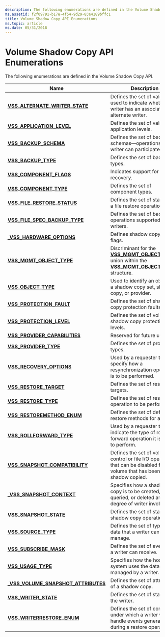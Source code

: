 ```yaml
---
description: The following enumerations are defined in the Volume Shadow Copy API.
ms.assetid: f2f09791-b17e-4f54-9d29-83a4189bffc1
title: Volume Shadow Copy API Enumerations
ms.topic: article
ms.date: 05/31/2018
---
```


# Volume Shadow Copy API Enumerations

The following enumerations are defined in the Volume Shadow Copy API.



| Name                                                                           | Description                                                                                                                                                        |
|--------------------------------------------------------------------------------|--------------------------------------------------------------------------------------------------------------------------------------------------------------------|
| [**VSS\_ALTERNATE\_WRITER\_STATE**](/windows/desktop/api/VsWriter/ne-vswriter-vss_alternate_writer_state)            | Defines the set of valid states used to indicate whether a writer has an associated alternate writer.                                                              |
| [**VSS\_APPLICATION\_LEVEL**](/windows/desktop/api/Vss/ne-vss-vss_application_level)                       | Defines the set of valid application levels.                                                                                                                       |
| [**VSS\_BACKUP\_SCHEMA**](/windows/desktop/api/Vss/ne-vss-vss_backup_schema)                               | Defines the set of backup schemas—operations a writer can participate in.                                                                                          |
| [**VSS\_BACKUP\_TYPE**](/windows/desktop/api/Vss/ne-vss-vss_backup_type)                                   | Defines the set of backup types.                                                                                                                                   |
| [**VSS\_COMPONENT\_FLAGS**](/windows/desktop/api/VsWriter/ne-vswriter-vss_component_flags)                           | Indicates support for auto-recovery.                                                                                                                               |
| [**VSS\_COMPONENT\_TYPE**](/windows/desktop/api/VsWriter/ne-vswriter-vss_component_type)                             | Defines the set of component types.                                                                                                                                |
| [**VSS\_FILE\_RESTORE\_STATUS**](/windows/desktop/api/VsWriter/ne-vswriter-vss_file_restore_status)                  | Defines the set of statuses of a file restore operation.                                                                                                           |
| [**VSS\_FILE\_SPEC\_BACKUP\_TYPE**](/windows/desktop/api/Vss/ne-vss-vss_file_spec_backup_type)             | Defines the set of backup operations supported by writers.                                                                                                         |
| [**\_VSS\_HARDWARE\_OPTIONS**](/windows/desktop/api/Vss/ne-vss-vss_hardware_options)                      | Defines shadow copy LUN flags.                                                                                                                                     |
| [**VSS\_MGMT\_OBJECT\_TYPE**](/windows/desktop/api/VsMgmt/ne-vsmgmt-vss_mgmt_object_type)                        | Discriminant for the [**VSS\_MGMT\_OBJECT\_UNION**](/windows/desktop/api/VsMgmt/ns-vsmgmt-__midl___midl_itf_vsmgmt_0000_0000_0001) union within the [**VSS\_MGMT\_OBJECT\_PROP**](/windows/desktop/api/VsMgmt/ns-vsmgmt-vss_mgmt_object_prop) structure. |
| [**VSS\_OBJECT\_TYPE**](/windows/desktop/api/Vss/ne-vss-vss_object_type)                                   | Used to identify an object as a shadow copy set, shadow copy, or provider.                                                                                         |
| [**VSS\_PROTECTION\_FAULT**](/windows/desktop/api/VsMgmt/ne-vsmgmt-vss_protection_fault)                         | Defines the set of shadow copy protection faults.                                                                                                                  |
| [**VSS\_PROTECTION\_LEVEL**](/windows/desktop/api/VsMgmt/ne-vsmgmt-vss_protection_level)                         | Defines the set of volume shadow copy protection levels.                                                                                                           |
| [**VSS\_PROVIDER\_CAPABILITIES**](/windows/desktop/api/vss/ne-vss-vss_provider_capabilities)              | Reserved for future use.                                                                                                                                           |
| [**VSS\_PROVIDER\_TYPE**](/windows/desktop/api/Vss/ne-vss-vss_provider_type)                               | Defines the set of provider types.                                                                                                                                 |
| [**VSS\_RECOVERY\_OPTIONS**](/windows/desktop/api/Vss/ne-vss-vss_recovery_options)                         | Used by a requester to specify how a resynchronization operation is to be performed.                                                                               |
| [**VSS\_RESTORE\_TARGET**](/windows/desktop/api/VsWriter/ne-vswriter-vss_restore_target)                             | Defines the set of restore targets.                                                                                                                                |
| [**VSS\_RESTORE\_TYPE**](/windows/desktop/api/Vss/ne-vss-vss_restore_type)                                 | Defines the set of restore operation to be performed.                                                                                                              |
| [**VSS\_RESTOREMETHOD\_ENUM**](/windows/desktop/api/VsWriter/ne-vswriter-vss_restoremethod_enum)                     | Defines the set of default file restore methods for a writer.                                                                                                      |
| [**VSS\_ROLLFORWARD\_TYPE**](/windows/desktop/api/Vss/ne-vss-vss_rollforward_type)                         | Used by a requester to indicate the type of roll-forward operation it is about to perform.                                                                         |
| [**VSS\_SNAPSHOT\_COMPATIBILITY**](/windows/desktop/api/Vss/ne-vss-vss_snapshot_compatibility)             | Defines the set of volume control or file I/O operations that can be disabled for a volume that has been shadow copied.                                            |
| [**\_VSS\_SNAPSHOT\_CONTEXT**](/windows/desktop/api/Vss/ne-vss-vss_snapshot_context)                      | Specifies how a shadow copy is to be created, queried, or deleted and the degree of writer involvement.                                                            |
| [**VSS\_SNAPSHOT\_STATE**](/windows/desktop/api/Vss/ne-vss-vss_snapshot_state)                             | Defines the set of states of a shadow copy operation.                                                                                                              |
| [**VSS\_SOURCE\_TYPE**](/windows/desktop/api/VsWriter/ne-vswriter-vss_source_type)                                   | Defines the set of types of data that a writer can manage.                                                                                                         |
| [**VSS\_SUBSCRIBE\_MASK**](/windows/desktop/api/VsWriter/ne-vswriter-vss_subscribe_mask)                             | Defines the set of events that a writer can receive.                                                                                                               |
| [**VSS\_USAGE\_TYPE**](/windows/desktop/api/VsWriter/ne-vswriter-vss_usage_type)                                     | Specifies how the host system uses the data managed by a writer.                                                                                                   |
| [**\_VSS\_VOLUME\_SNAPSHOT\_ATTRIBUTES**](/windows/desktop/api/Vss/ne-vss-vss_volume_snapshot_attributes) | Defines the set of attributes of a shadow copy.                                                                                                                    |
| [**VSS\_WRITER\_STATE**](/windows/desktop/api/Vss/ne-vss-vss_writer_state)                                 | Defines the set of states of the writer.                                                                                                                           |
| [**VSS\_WRITERRESTORE\_ENUM**](/windows/desktop/api/VsWriter/ne-vswriter-vss_writerrestore_enum)                     | Defines the set of conditions under which a writer will handle events generated during a restore operation.                                                        |



 

 

 



